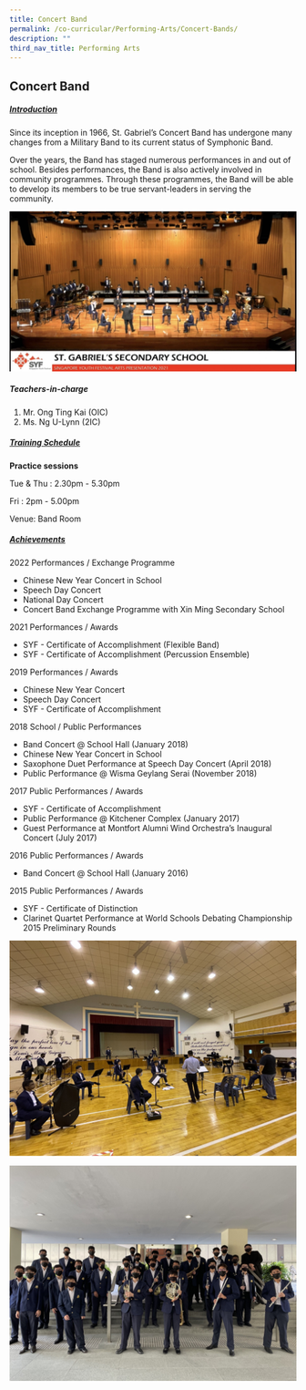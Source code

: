 ```yaml
---
title: Concert Band
permalink: /co-curricular/Performing-Arts/Concert-Bands/
description: ""
third_nav_title: Performing Arts
---
```

## Concert Band

##### <u>Introduction</u>

Since its inception in 1966, St. Gabriel’s Concert Band has undergone many changes from a Military Band to its current status of Symphonic Band.
  
Over the years, the Band has staged numerous performances in and out of school. Besides performances, the Band is also actively involved in community programmes. Through these programmes, the Band will be able to develop its members to be true servant-leaders in serving the community.  

![](/images/SYF%202021%20Arts%20Presentation.jpeg)

##### Teachers-in-charge

1. Mr. Ong Ting Kai (OIC)
2. Ms. Ng U-Lynn (2IC)

##### <u>Training Schedule</u>

**Practice sessions**

Tue & Thu : 2.30pm - 5.30pm

Fri : 2pm - 5.00pm

Venue: Band Room


  

##### <u>Achievements</u>

2022 Performances / Exchange Programme

*   Chinese New Year Concert in School
*   Speech Day Concert
*   National Day Concert
*   Concert Band Exchange Programme with Xin Ming Secondary School

2021 Performances / Awards

*   SYF - Certificate of Accomplishment (Flexible Band)
*   SYF - Certificate of Accomplishment (Percussion Ensemble)

2019 Performances / Awards

*   Chinese New Year Concert
*   Speech Day Concert
*   SYF - Certificate of Accomplishment

2018 School / Public Performances

*   Band Concert @ School Hall (January 2018)
*   Chinese New Year Concert in School
*   Saxophone Duet Performance at Speech Day Concert (April 2018)
*   Public Performance @ Wisma Geylang Serai (November 2018)

2017 Public Performances / Awards

*   SYF - Certificate of Accomplishment
*   Public Performance @ Kitchener Complex (January 2017)
*   Guest Performance at Montfort Alumni Wind Orchestra’s Inaugural Concert (July 2017)

2016 Public Performances / Awards

*   Band Concert @ School Hall (January 2016)

2015 Public Performances / Awards

*   SYF - Certificate of Distinction
*   Clarinet Quartet Performance at World Schools Debating Championship 2015 Preliminary Rounds

![](/images/Mr%20Shawn%20Lim%20addressing%20the%20Concert%20Band%20during%20Full%20Dress%20Rehearsal.jpeg)

![](/images/All%20_Smile_%20after%20the%20SYF%202021%20Presentation.jpeg)